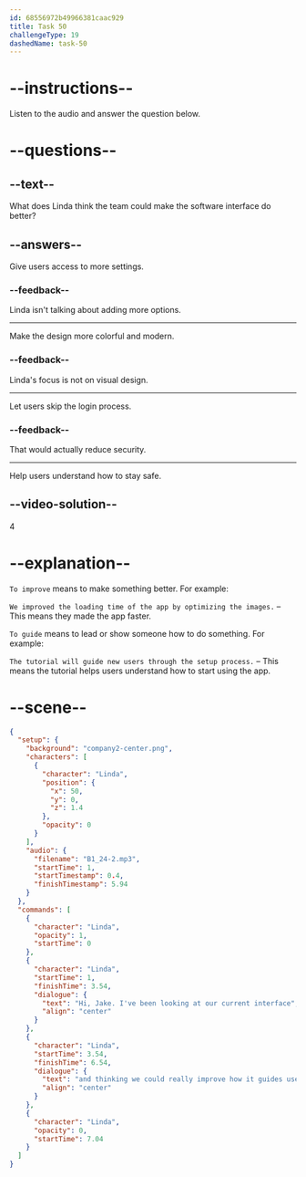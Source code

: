 ```yaml
---
id: 68556972b49966381caac929
title: Task 50
challengeType: 19
dashedName: task-50
---
```


<!-- (Audio) Linda: Hi, Jake. I've been looking at our current interface and thinking we could really improve how it guides users on security. -->

# --instructions--

Listen to the audio and answer the question below.

# --questions--

## --text--

What does Linda think the team could make the software interface do better?

## --answers--

Give users access to more settings.

### --feedback--

Linda isn't talking about adding more options.

---

Make the design more colorful and modern.

### --feedback--

Linda's focus is not on visual design.

---

Let users skip the login process.

### --feedback--

That would actually reduce security.

---

Help users understand how to stay safe.

## --video-solution--

4

# --explanation--

`To improve` means to make something better. For example:

`We improved the loading time of the app by optimizing the images.` – This means they made the app faster.

`To guide` means to lead or show someone how to do something. For example:

`The tutorial will guide new users through the setup process.` – This means the tutorial helps users understand how to start using the app.

# --scene--

```json
{
  "setup": {
    "background": "company2-center.png",
    "characters": [
      {
        "character": "Linda",
        "position": {
          "x": 50,
          "y": 0,
          "z": 1.4
        },
        "opacity": 0
      }
    ],
    "audio": {
      "filename": "B1_24-2.mp3",
      "startTime": 1,
      "startTimestamp": 0.4,
      "finishTimestamp": 5.94
    }
  },
  "commands": [
    {
      "character": "Linda",
      "opacity": 1,
      "startTime": 0
    },
    {
      "character": "Linda",
      "startTime": 1,
      "finishTime": 3.54,
      "dialogue": {
        "text": "Hi, Jake. I've been looking at our current interface",
        "align": "center"
      }
    },
    {
      "character": "Linda",
      "startTime": 3.54,
      "finishTime": 6.54,
      "dialogue": {
        "text": "and thinking we could really improve how it guides users on security.",
        "align": "center"
      }
    },
    {
      "character": "Linda",
      "opacity": 0,
      "startTime": 7.04
    }
  ]
}
```
